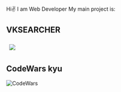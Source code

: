 Hi✌
I am Web Developer
My main project is:
## VKSEARCHER
<a href="https://vksearcher.ru/">
  <img align="center" style="margin:0.5rem" src="[https://vksearcher.ru/](https://vksearcher.ru/dark_nav_vkicon.png)" />
</a>

## CodeWars kyu
![CodeWars](https://user-images.githubusercontent.com/36971976/191863964-e7031d40-1c3d-41ec-98fd-6e14cd8a33a1.png)

